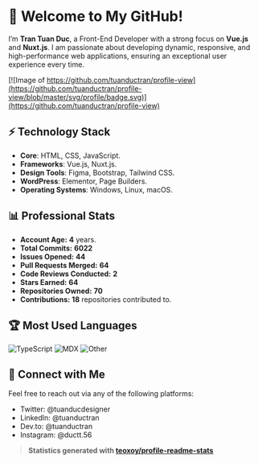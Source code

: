 # 👋 Welcome to My GitHub!

I’m **Tran Tuan Duc**, a Front-End Developer with a strong focus on **Vue.js** and **Nuxt.js**. I am passionate about developing dynamic, responsive, and high-performance web applications, ensuring an exceptional user experience every time.

[![Image of https://github.com/tuanductran/profile-view](https://github.com/tuanductran/profile-view/blob/master/svg/profile/badge.svg)](https://github.com/tuanductran/profile-view)

## ⚡ Technology Stack

- **Core**: HTML, CSS, JavaScript.
- **Frameworks**: Vue.js, Nuxt.js.
- **Design Tools**: Figma, Bootstrap, Tailwind CSS.
- **WordPress**: Elementor, Page Builders.
- **Operating Systems**: Windows, Linux, macOS.

## 📊 Professional Stats

- **Account Age:** **4** years.
- **Total Commits:** **6022**
- **Issues Opened:** **44**
- **Pull Requests Merged:** **64**
- **Code Reviews Conducted:** **2**
- **Stars Earned:** **64**
- **Repositories Owned:** **70**
- **Contributions:** **18** repositories contributed to.

## 🏆 Most Used Languages

![TypeScript](https://img.shields.io/static/v1?style=flat-square&label=%E2%A0%80&color=555&labelColor=%233178c6&message=TypeScript%EF%B8%B149%25)
![MDX](https://img.shields.io/static/v1?style=flat-square&label=%E2%A0%80&color=555&labelColor=%23fcb32c&message=MDX%EF%B8%B120.5%25)
![Other](https://img.shields.io/static/v1?style=flat-square&label=%E2%A0%80&color=555&labelColor=%23ededed&message=Other%EF%B8%B130.4%25)

## 📱 Connect with Me

Feel free to reach out via any of the following platforms:

- Twitter: @tuanducdesigner
- LinkedIn: @tuanductran
- Dev.to: @tuanductran
- Instagram: @ductt.56

> **Statistics generated with [teoxoy/profile-readme-stats](https://github.com/marketplace/actions/profile-readme-stats)**
